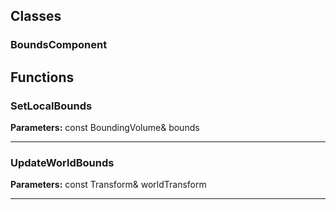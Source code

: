 
## Classes

### BoundsComponent




## Functions

### SetLocalBounds



**Parameters:** const BoundingVolume& bounds

---

### UpdateWorldBounds



**Parameters:** const Transform& worldTransform

---
